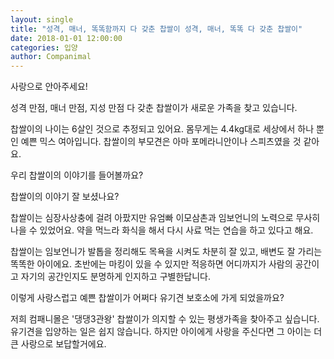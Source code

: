```yaml
---
layout: single
title: "성격, 매너, 똑똑함까지 다 갖춘 찹쌀이 성격, 매너, 똑똑 다 갖춘 찹쌀이"
date: 2018-01-01 12:00:00
categories: 입양
author: Companimal
---
```


사랑으로 안아주세요!

성격 만점, 매너 만점, 지성 만점 다 갖춘 찹쌀이가 새로운 가족을 찾고 있습니다.

찹쌀이의 나이는 6살인 것으로 추정되고 있어요. 몸무게는 4.4kg대로 세상에서 하나 뿐인 예쁜 믹스 여아입니다. 찹쌀이의 부모견은 아마 포메라니안이나 스피츠였을 것 같아요.

우리 찹쌀이의 이야기를 들어볼까요?

찹쌀이의 이야기 잘 보셨나요?

찹쌀이는 심장사상충에 걸려 아팠지만 유엄빠 이모삼촌과 임보언니의 노력으로 무사히 나을 수 있었어요. 약을 먹느라 화식을 해서 다시 사료 먹는 연습을 하고 있다고 해요.

찹쌀이는 임보언니가 발톱을 정리해도 목욕을 시켜도 차분히 잘 있고, 배변도 잘 가리는 똑똑한 아이에요. 초반에는 마킹이 있을 수 있지만 적응하면 어디까지가 사람의 공간이고 자기의 공간인지도 분명하게 인지하고 구별한답니다.

이렇게 사랑스럽고 예쁜 찹쌀이가 어쩌다 유기견 보호소에 가게 되었을까요?

저희 컴패니몰은 '댕댕3관왕' 찹쌀이가 의지할 수 있는 평생가족을 찾아주고 싶습니다. 유기견을 입양하는 일은 쉽지 않습니다. 하지만 아이에게 사랑을 주신다면 그 아이는 더 큰 사랑으로 보답할거에요.
